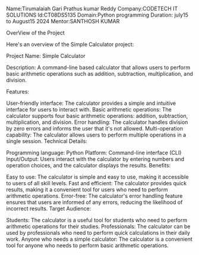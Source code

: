
Name:Tirumalaiah Gari Prathus kumar Reddy
Company:CODETECH IT SOLUTIONS
Id:CT08DS5135
Domain:Python programming
Duration: july15 to August15 2024
Mentor:SANTHOSH KUMAR

OverView of the Project

Here's an overview of the Simple Calculator project:

Project Name: Simple Calculator

Description: A command-line based calculator that allows users to perform basic arithmetic operations such as addition, subtraction, multiplication, and division.

Features:

User-friendly interface: The calculator provides a simple and intuitive interface for users to interact with.
Basic arithmetic operations: The calculator supports four basic arithmetic operations: addition, subtraction, multiplication, and division.
Error handling: The calculator handles division by zero errors and informs the user that it's not allowed.
Multi-operation capability: The calculator allows users to perform multiple operations in a single session.
Technical Details:

Programming language: Python
Platform: Command-line interface (CLI)
Input/Output: Users interact with the calculator by entering numbers and operation choices, and the calculator displays the results.
Benefits:

Easy to use: The calculator is simple and easy to use, making it accessible to users of all skill levels.
Fast and efficient: The calculator provides quick results, making it a convenient tool for users who need to perform arithmetic operations.
Error-free: The calculator's error handling feature ensures that users are informed of any errors, reducing the likelihood of incorrect results.
Target Audience:

Students: The calculator is a useful tool for students who need to perform arithmetic operations for their studies.
Professionals: The calculator can be used by professionals who need to perform quick calculations in their daily work.
Anyone who needs a simple calculator: The calculator is a convenient tool for anyone who needs to perform basic arithmetic operations.




